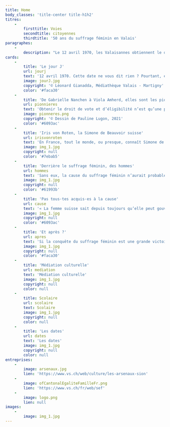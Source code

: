 ```yaml
---
title: Home
body_classes: 'title-center title-h1h2'
titres:
    -
        firsttitle: Voies
        secondtitle: citoyennes
        thirdtitle: '50 ans du suffrage féminin en Valais'
paragraphes:
    -
        description: "Le 12 avril 1970, les Valaisannes obtiennent le droit de vote et d’éligibilité au niveau cantonal. Moins d’une année plus tard, le 7 février 1971, ce sont les Suissesses qui deviennent citoyennes sur le plan fédéral.\r\nA l’occasion des 50 ans du suffrage féminin en Valais et en Suisse, la Médiathèque Valais – Sion , les Archives de l’Etat du Valais et l’Office cantonal de l’égalité et de la famille se sont associés pour vous proposer une exposition qui retrace cette histoire du point de vue cantonal, des débuts de la lutte pour le suffrage féminin, en 1945, à la Grève des femmes de 2019, en passant par la désormais célèbre votation à Unterbäch, en 1957, les premières élues et le début de l’égalité entre les femmes et les hommes."
cards:
    -
        title: 'Le jour J'
        url: jourj
        text: '12 avril 1970. Cette date ne vous dit rien ? Pourtant, elle marque un tournant dans la vie des Valaisans et des Valaisannes.'
        image: jourJ.jpg
        copyright: '© Léonard Gianadda, Médiathèque Valais - Martigny'
        color: '#faca30'
    -
        title: 'De Gabrielle Nanchen à Viola Amherd, elles sont les pionnières'
        url: pionnieres
        text: 'Obtenir le droit de vote et d’éligibilité n’est qu’une première étape. Désormais, il faut se faire élire.'
        image: pionneres.png
        copyright: '© Dessin de Pauline Lugon, 2021'
        color: '#6093ac'
    -
        title: 'Iris von Roten, la Simone de Beauvoir suisse'
        url: irisvonroten
        text: 'En France, tout le monde, ou presque, connaît Simone de Beauvoir, figure féministe qui a marqué de son empreinte l’histoire du 20e siècle.'
        image: img_1.jpg
        copyright: null
        color: '#7ebab5'
    -
        title: 'Derrière le suffrage féminin, des hommes'
        url: hommes
        text: 'Sans eux, la cause du suffrage féminin n’aurait probablement jamais été portée dans l’arène politique.'
        image: img_1.jpg
        copyright: null
        color: '#61993b'
    -
        title: 'Pas tous·tes acquis·es à la cause'
        url: cause
        text: '« La femme suisse sait depuis toujours qu’elle peut gouverner l’homme sans droit de vote, c’est pourquoi elle s’en passe avec plaisir. »'
        image: img_1.jpg
        copyright: null
        color: '#6093ac'
    -
        title: 'Et après ?'
        url: apres
        text: 'Si la conquête du suffrage féminin est une grande victoire pour les femmes, elle ne signifie pas pour autant l’égalité entre femmes et hommes.'
        image: img_1.jpg
        copyright: null
        color: '#faca30'
    -
        title: 'Médiation culturelle'
        url: mediation
        text: 'Médiation culturelle'
        image: img_1.jpg
        copyright: null
        color: null
    -
        title: Scolaire
        url: scolaire
        text: Scolaire
        image: img_1.jpg
        copyright: null
        color: null
    -
        title: 'Les dates'
        url: dates
        text: 'Les dates'
        image: img_1.jpg
        copyright: null
        color: null
entreprises:
    -
        image: arsenaux.jpg
        lien: 'https://www.vs.ch/web/culture/les-arsenaux-sion'
    -
        image: ofCantonalEgaliteFamilleFr.png
        lien: 'https://www.vs.ch/fr/web/sef'
    -
        image: logo.png
        lien: null
images:
    -
        image: img_1.jpg
---
```


